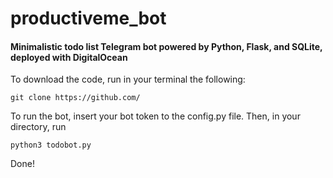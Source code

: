 # productiveme_bot
#### Minimalistic todo list Telegram bot powered by Python, Flask, and SQLite, deployed with DigitalOcean

To download the code, run in your terminal the following:

```
git clone https://github.com/
```

To run the bot, insert your bot token to the config.py file. Then, in your directory, run
  
```
python3 todobot.py
```

Done!
